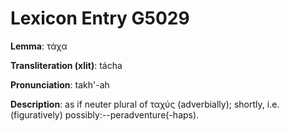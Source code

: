 # Lexicon Entry G5029

**Lemma**: τάχα

**Transliteration (xlit)**: tácha

**Pronunciation**: takh'-ah

**Description**:
as if neuter plural of ταχύς (adverbially); shortly, i.e. (figuratively) possibly:--peradventure(-haps).
